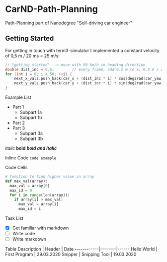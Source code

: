 # CarND-Path-Planning
Path-Planning part of Nanodegree "Self-driving car engineer"

## Getting Started
For getting in touch with term3-simulator I implemented a constant velocity of 0,5 m / 20 ms = 25 m/s: 
```c++
// "getting started" --> move with 50 km/h in heading direction
double dist_inc = 0.5;        // every frame, add 0.2 m to x; 0.5 m / 20 ms = 25 m/s = 90 km/h = 56 mph
for (int i = 0; i < 50; ++i) {
    next_x_vals.push_back(car_x + (dist_inc * i) * cos(deg2rad(car_yaw)));
    next_y_vals.push_back(car_y + (dist_inc * i) * sin(deg2rad(car_yaw)));
}
```

Example List
* Part 1
  * Subpart 1a
  * Subpart 1b
* Part 2
* Part 3
  * Subpart 3a
  * Subpart 3b

*italic*
**bold**
_**bold and italic**_

Inline Code `code example`

Code Cells
```python
# function to find highes value in array
def max_val(array):
  max_val = array[0]
  max_id = 0
  for i in range(len(array)): 
    if array[i] > max_val: 
      max_val = array[i]
      max_id = i
```

Task List
- [X] Get familiar with markdown
- [ ] Write code
- [ ] Write markdown

Table
Description | Header | Date
------------|--------|------
Hello World | First Program | 29.03.2020
Snipper | Snipping Tool | 19.03.2020
